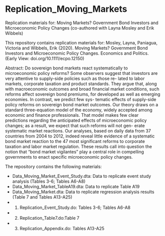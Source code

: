 # Replication_Moving_Markets
Replication materials for: Moving Markets? Government Bond Investors and Microeconomic Policy Changes (co-authored with Layna Mosley and Erik Wibbels)

This repository contains replication materials for:
Mosley, Layna, Paniagua, Victoria and Wibbels, Erik (2020). Moving Markets? Government Bond Investors and Microeconomic Policy Changes. Economics and Politics. (Early View: doi.org/10.1111/ecpo.12150)

Abstract: 
Do sovereign bond markets react systematically to microeconomic policy reforms? Some observers suggest that investors are very attentive to supply-side policies such as those re- lated to labor markets, corporate taxation and product standards. They argue that, along with macroeconomic outcomes and broad financial market conditions, such reforms affect sovereign bond premiums, for developed as well as emerging economies. In contrast, we predict few sys- tematic effects of supply-side policy reforms on sovereign bond market outcomes. Our theory draws on a standard three-equation model of the economy, widely accepted among economic and finance professionals. That model makes few clear predictions regarding the anticipated effects of microeconomic policy changes; as a result, we expect that such reforms will not gen- erate systematic market reactions. Our analyses, based on daily data from 37 countries from 2004 to 2012, indeed reveal little evidence of a systematic bond market reaction to the 47 most significant reforms to corporate taxation and labor market regulation. These results call into question the notion that “bond market vigilantes” play a central role in compelling governments to enact specific microeconomic policy changes.

The repository contains the following materials:

- Data_Moving_Market_Event_Study.dta: Data to replicate event study analysis (Tables 3-6; Tables A6-A8)
- Data_Moving_Market_TableA19.dta: Data to replicate Table A19
- Data_Moving_Market.dta: Data to replicate regression analysis results (Table 7 and Tables A13-A25)
- 1. Replication_Event_Study.do: Tables 3-6; Tables A6-A8
- 2. Replication_Table7.do:Table 7 
- 3. Replication_Appendix.do: Tables A13-A25
